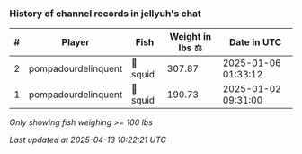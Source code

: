### History of channel records in jellyuh's chat
| # | Player | Fish | Weight in lbs ⚖️ | Date in UTC |
|-----|------|--------|-----------|---------|
| 2   | pompadourdelinquent | 🦑 squid | 307.87 | 2025-01-06 01:33:12 |
| 1   | pompadourdelinquent | 🦑 squid | 190.73 | 2025-01-02 09:31:00 |

_Only showing fish weighing >= 100 lbs_

_Last updated at 2025-04-13 10:22:21 UTC_